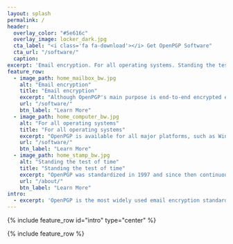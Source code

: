 ```yaml
---
layout: splash
permalink: /
header:
  overlay_color: "#5e616c"
  overlay_image: locker_dark.jpg
  cta_label: "<i class='fa fa-download'></i> Get OpenPGP Software"
  cta_url: "/software/"
  caption:
excerpt: 'Email encryption. For all operating systems. Standing the test of time.'
feature_row:
  - image_path: home_mailbox_bw.jpg
    alt: "Email encryption"
    title: "Email encryption"
    excerpt: "Although OpenPGP's main purpose is end-to-end encrypted email communication, it is also utilized for encrypted messaging and other use cases such as password managers."
    url: "/software/"
    btn_label: "Learn More"
  - image_path: home_computer_bw.jpg
    alt: "For all operating systems"
    title: "For all operating systems"
    excerpt: "OpenPGP is available for all major platforms, such as Windows, Mac OS, GNU/Linux, Android, and iOS."
    url: "/software/"
    btn_label: "Learn More"
  - image_path: home_stamp_bw.jpg
    alt: "Standing the test of time"
    title: "Standing the test of time"
    excerpt: "OpenPGP was standardized in 1997 and since then continuously improved. As far as we know, intelligence organizations aren't able to break it."
    url: "/about/"
    btn_label: "Learn More"
intro:
  - excerpt: 'OpenPGP is the most widely used email encryption standard. It is defined by the OpenPGP Working Group of the Internet Engineering Task Force (IETF) as a Proposed Standard in [RFC 4880](https://tools.ietf.org/html/rfc4880). OpenPGP was originally derived from the PGP software, created by [Phil Zimmermann](https://philzimmermann.com).'
---
```


{% include feature_row id="intro" type="center" %}

{% include feature_row %}
